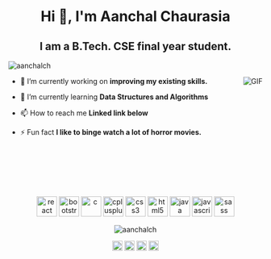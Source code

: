 <h1 align="center">Hi 👋, I'm Aanchal Chaurasia</h1>
<h2 align="center">I am a B.Tech. CSE final year student.</h2>

<p align="left"> <img src="https://komarev.com/ghpvc/?username=aanchalch" alt="aanchalch" /> </p>
<img align="right" alt="GIF" src="https://media.giphy.com/media/836HiJc7pgzy8iNXCn/giphy.gif" />

<p align="left">

- 🔭 I’m currently working on **improving my existing skills.**

- 🌱 I’m currently learning **Data Structures and Algorithms**

- 📫 How to reach me **Linked link below**

- ⚡ Fun fact **I like to binge watch a lot of horror movies.**
</p>

<br>
<br>
<br>
<br>
<br>
<p align="center"><img src="https://cdn.jsdelivr.net/gh/devicons/devicon/icons/react/react-original.svg" alt="react" width="40" height="40"/> <img src="https://cdn.jsdelivr.net/gh/devicons/devicon/icons/bootstrap/bootstrap-original.svg" alt="bootstrap"  width="40" height="40"/> <img src="https://cdn.jsdelivr.net/gh/devicons/devicon/icons/c/c-original.svg" alt="c"  width="40" height="40"/> <img src="https://cdn.jsdelivr.net/gh/devicons/devicon/icons/cplusplus/cplusplus-original.svg" alt="cplusplus"  width="40" height="40"/> <img src="https://cdn.jsdelivr.net/gh/devicons/devicon/icons/css3/css3-original.svg" alt="css3"  width="40" height="40"/> <img src="https://cdn.jsdelivr.net/gh/devicons/devicon/icons/html5/html5-original.svg" alt="html5" width="40" height="40"/> <img src="https://cdn.jsdelivr.net/gh/devicons/devicon/icons/java/java-original.svg" alt="java"  width="40" height="40"/> <img src="https://cdn.jsdelivr.net/gh/devicons/devicon/icons/javascript/javascript-original.svg" alt="javascript"  width="40" height="40"/> <img src="https://cdn.jsdelivr.net/gh/devicons/devicon/icons/sass/sass-original.svg" alt="sass"  width="40" height="40"/></p><p align="center"> <img src="https://github-readme-stats.vercel.app/api?username=aanchalch&show_icons=true" alt="aanchalch" /> </p>

<p align="center">
<a href="https://linkedin.com/in/aanchal-chaurasia-201200191/" target="blank"><img align="center" src="https://cdn.jsdelivr.net/npm/simple-icons@3.0.1/icons/linkedin.svg" alt="aanchal-chaurasia-201200191/" height="20" width="20" /></a>
<a href="https://instagram.com/aanchal_chaurasia" target="blank"><img align="center" src="https://cdn.jsdelivr.net/npm/simple-icons@3.0.1/icons/instagram.svg" alt="aanchal_chaurasia" height="20" width="20" /></a>
  <a href="https://behance.net/aanchalch" target="blank"><img align="center" src="https://cdn.jsdelivr.net/npm/simple-icons@3.0.1/icons/behance.svg" alt="aanchal_chaurasia" height="20" width="20" /></a>
<a href="https://dribbble.com/aanchalch" target="blank"><img align="center" src="https://cdn.jsdelivr.net/npm/simple-icons@3.0.1/icons/dribbble.svg" alt="aanchal_chaurasia" height="20" width="20" /></a>
</p>
